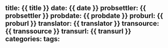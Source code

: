 title: {{ title }}
date: {{ date }}
probsettler: {{ probsettler }}
probdate: {{ probdate }}
proburl: {{ proburl }}
translator: {{ translator }}
transource: {{ transsource }}
transurl: {{ transurl }}
categories:
tags:
---
